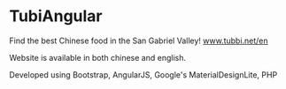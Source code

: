 # TubiAngular
Find the best Chinese food in the San Gabriel Valley!
www.tubbi.net/en

Website is available in both chinese and english.

Developed using Bootstrap, AngularJS, Google's MaterialDesignLite, PHP
